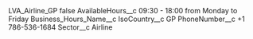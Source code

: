 <?xml version="1.0" encoding="UTF-8"?>
<CustomMetadata xmlns="http://soap.sforce.com/2006/04/metadata" xmlns:xsi="http://www.w3.org/2001/XMLSchema-instance" xmlns:xsd="http://www.w3.org/2001/XMLSchema">
    <label>LVA_Airline_GP</label>
    <protected>false</protected>
    <values>
        <field>AvailableHours__c</field>
        <value xsi:type="xsd:string">09:30 - 18:00 from Monday to Friday</value>
    </values>
    <values>
        <field>Business_Hours_Name__c</field>
        <value xsi:nil="true"/>
    </values>
    <values>
        <field>IsoCountry__c</field>
        <value xsi:type="xsd:string">GP</value>
    </values>
    <values>
        <field>PhoneNumber__c</field>
        <value xsi:type="xsd:string">+1 786-536-1684</value>
    </values>
    <values>
        <field>Sector__c</field>
        <value xsi:type="xsd:string">Airline</value>
    </values>
</CustomMetadata>
